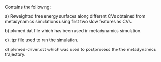 Contains the following:


a) Reweighted free energy surfaces along different CVs obtained from metadynamics simulations using first two slow features as CVs.


b) plumed.dat file which has been used in metadynamics simulation.


c) .tpr file used to run the simulation.


d) plumed-driver.dat which was used to postprocess the the metadynamics trajectory. 
